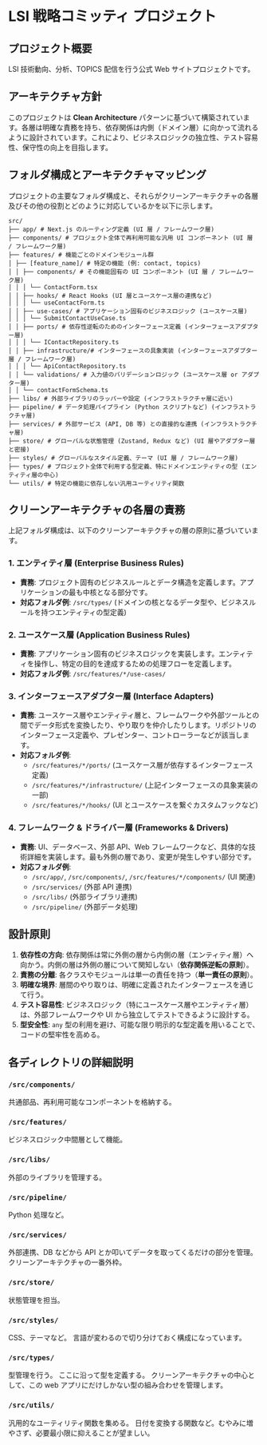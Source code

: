 # LSI 戦略コミッティ プロジェクト

## プロジェクト概要

LSI 技術動向、分析、TOPICS 配信を行う公式 Web サイトプロジェクトです。

## アーキテクチャ方針

このプロジェクトは **Clean Architecture** パターンに基づいて構築されています。各層は明確な責務を持ち、依存関係は内側（ドメイン層）に向かって流れるように設計されています。これにより、ビジネスロジックの独立性、テスト容易性、保守性の向上を目指します。

## フォルダ構成とアーキテクチャマッピング

プロジェクトの主要なフォルダ構成と、それらがクリーンアーキテクチャの各層及びその他の役割とどのように対応しているかを以下に示します。

```
src/
├── app/ # Next.js のルーティング定義 (UI 層 / フレームワーク層)
├── components/ # プロジェクト全体で再利用可能な汎用 UI コンポーネント (UI 層 / フレームワーク層)
├── features/ # 機能ごとのドメインモジュール群
│ ├── [feature_name]/ # 特定の機能 (例: contact, topics)
│ │ ├── components/ # その機能固有の UI コンポーネント (UI 層 / フレームワーク層)
│ │ │ └── ContactForm.tsx
│ │ ├── hooks/ # React Hooks (UI 層とユースケース層の連携など)
│ │ │ └── useContactForm.ts
│ │ ├── use-cases/ # アプリケーション固有のビジネスロジック (ユースケース層)
│ │ │ └── SubmitContactUseCase.ts
│ │ ├── ports/ # 依存性逆転のためのインターフェース定義 (インターフェースアダプター層)
│ │ │ └── IContactRepository.ts
│ │ ├── infrastructure/# インターフェースの具象実装 (インターフェースアダプター層 / フレームワーク層)
│ │ │ └── ApiContactRepository.ts
│ │ └── validations/ # 入力値のバリデーションロジック (ユースケース層 or アダプター層)
│ │ └── contactFormSchema.ts
├── libs/ # 外部ライブラリのラッパーや設定 (インフラストラクチャ層に近い)
├── pipeline/ # データ処理パイプライン (Python スクリプトなど) (インフラストラクチャ層)
├── services/ # 外部サービス (API, DB 等) との直接的な連携 (インフラストラクチャ層)
├── store/ # グローバルな状態管理 (Zustand, Redux など) (UI 層やアダプター層と密接)
├── styles/ # グローバルなスタイル定義、テーマ (UI 層 / フレームワーク層)
├── types/ # プロジェクト全体で利用する型定義、特にドメインエンティティの型 (エンティティ層の中心)
└── utils/ # 特定の機能に依存しない汎用ユーティリティ関数
```

## クリーンアーキテクチャの各層の責務

上記フォルダ構成は、以下のクリーンアーキテクチャの層の原則に基づいています。

### 1. エンティティ層 (Enterprise Business Rules)

- **責務**: プロジェクト固有のビジネスルールとデータ構造を定義します。アプリケーションの最も中核となる部分です。
- **対応フォルダ例**: `/src/types/` (ドメインの核となるデータ型や、ビジネスルールを持つエンティティの型定義)

### 2. ユースケース層 (Application Business Rules)

- **責務**: アプリケーション固有のビジネスロジックを実装します。エンティティを操作し、特定の目的を達成するための処理フローを定義します。
- **対応フォルダ例**: `/src/features/*/use-cases/`

### 3. インターフェースアダプター層 (Interface Adapters)

- **責務**: ユースケース層やエンティティ層と、フレームワークや外部ツールとの間でデータ形式を変換したり、やり取りを仲介したりします。リポジトリのインターフェース定義や、プレゼンター、コントローラーなどが該当します。
- **対応フォルダ例**:
  - `/src/features/*/ports/` (ユースケース層が依存するインターフェース定義)
  - `/src/features/*/infrastructure/` (上記インターフェースの具象実装の一部)
  - `/src/features/*/hooks/` (UI とユースケースを繋ぐカスタムフックなど)

### 4. フレームワーク & ドライバー層 (Frameworks & Drivers)

- **責務**: UI、データベース、外部 API、Web フレームワークなど、具体的な技術詳細を実装します。最も外側の層であり、変更が発生しやすい部分です。
- **対応フォルダ例**:
  - `/src/app/`, `/src/components/`, `/src/features/*/components/` (UI 関連)
  - `/src/services/` (外部 API 連携)
  - `/src/libs/` (外部ライブラリ連携)
  - `/src/pipeline/` (外部データ処理)

## 設計原則

1.  **依存性の方向**: 依存関係は常に外側の層から内側の層（エンティティ層）へ向かう。内側の層は外側の層について関知しない（**依存関係逆転の原則**）。
2.  **責務の分離**: 各クラスやモジュールは単一の責任を持つ（**単一責任の原則**）。
3.  **明確な境界**: 層間のやり取りは、明確に定義されたインターフェースを通じて行う。
4.  **テスト容易性**: ビジネスロジック（特にユースケース層やエンティティ層）は、外部フレームワークや UI から独立してテストできるように設計する。
5.  **型安全性**: `any` 型の利用を避け、可能な限り明示的な型定義を用いることで、コードの堅牢性を高める。

## 各ディレクトリの詳細説明

### `/src/components/`

共通部品、再利用可能なコンポーネントを格納する。

### `/src/features/`

ビジネスロジック中間層として機能。

### `/src/libs/`

外部のライブラリを管理する。

### `/src/pipeline/`

Python 処理など。

### `/src/services/`

外部連携、DB などから API とか叩いてデータを取ってくるだけの部分を管理。
クリーンアーキテクチャの一番外枠。

### `/src/store/`

状態管理を担当。

### `/src/styles/`

CSS、テーマなど。
言語が変わるので切り分けておく構成になっています。

### `/src/types/`

型管理を行う。
ここに沿って型を定義する。
クリーンアーキテクチャの中心として、この web アプリにだけしかない型の組み合わせを管理します。

### `/src/utils/`

汎用的なユーティリティ関数を集める。
日付を変換する関数など。むやみに増やさず、必要最小限に抑えることが望ましい。
